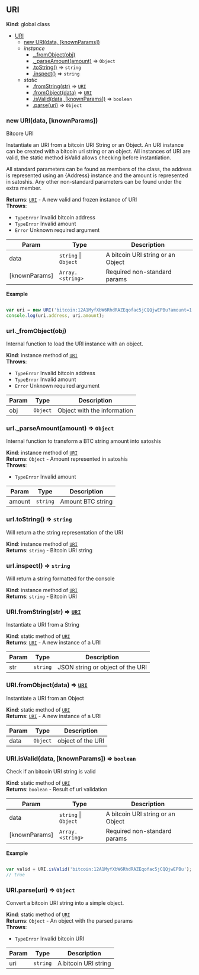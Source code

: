 <a name="URI"></a>

## URI
**Kind**: global class  

* [URI](#URI)
    * [new URI(data, [knownParams])](#new_URI_new)
    * _instance_
        * [._fromObject(obj)](#URI+_fromObject)
        * [._parseAmount(amount)](#URI+_parseAmount) ⇒ <code>Object</code>
        * [.toString()](#URI+toString) ⇒ <code>string</code>
        * [.inspect()](#URI+inspect) ⇒ <code>string</code>
    * _static_
        * [.fromString(str)](#URI.fromString) ⇒ <code>[URI](#URI)</code>
        * [.fromObject(data)](#URI.fromObject) ⇒ <code>[URI](#URI)</code>
        * [.isValid(data, [knownParams])](#URI.isValid) ⇒ <code>boolean</code>
        * [.parse(uri)](#URI.parse) ⇒ <code>Object</code>

<a name="new_URI_new"></a>

### new URI(data, [knownParams])
Bitcore URI

Instantiate an URI from a bitcoin URI String or an Object. An URI instance
can be created with a bitcoin uri string or an object. All instances of
URI are valid, the static method isValid allows checking before instantiation.

All standard parameters can be found as members of the class, the address
is represented using an {Address} instance and the amount is represented in
satoshis. Any other non-standard parameters can be found under the extra member.

**Returns**: <code>[URI](#URI)</code> - A new valid and frozen instance of URI  
**Throws**:

- <code>TypeError</code> Invalid bitcoin address
- <code>TypeError</code> Invalid amount
- <code>Error</code> Unknown required argument


| Param | Type | Description |
| --- | --- | --- |
| data | <code>string</code> &#124; <code>Object</code> | A bitcoin URI string or an Object |
| [knownParams] | <code>Array.&lt;string&gt;</code> | Required non-standard params |

**Example**  
```javascript

var uri = new URI('bitcoin:12A1MyfXbW6RhdRAZEqofac5jCQQjwEPBu?amount=1.2');
console.log(uri.address, uri.amount);
```
<a name="URI+_fromObject"></a>

### urI._fromObject(obj)
Internal function to load the URI instance with an object.

**Kind**: instance method of <code>[URI](#URI)</code>  
**Throws**:

- <code>TypeError</code> Invalid bitcoin address
- <code>TypeError</code> Invalid amount
- <code>Error</code> Unknown required argument


| Param | Type | Description |
| --- | --- | --- |
| obj | <code>Object</code> | Object with the information |

<a name="URI+_parseAmount"></a>

### urI._parseAmount(amount) ⇒ <code>Object</code>
Internal function to transform a BTC string amount into satoshis

**Kind**: instance method of <code>[URI](#URI)</code>  
**Returns**: <code>Object</code> - Amount represented in satoshis  
**Throws**:

- <code>TypeError</code> Invalid amount


| Param | Type | Description |
| --- | --- | --- |
| amount | <code>string</code> | Amount BTC string |

<a name="URI+toString"></a>

### urI.toString() ⇒ <code>string</code>
Will return a the string representation of the URI

**Kind**: instance method of <code>[URI](#URI)</code>  
**Returns**: <code>string</code> - Bitcoin URI string  
<a name="URI+inspect"></a>

### urI.inspect() ⇒ <code>string</code>
Will return a string formatted for the console

**Kind**: instance method of <code>[URI](#URI)</code>  
**Returns**: <code>string</code> - Bitcoin URI  
<a name="URI.fromString"></a>

### URI.fromString(str) ⇒ <code>[URI](#URI)</code>
Instantiate a URI from a String

**Kind**: static method of <code>[URI](#URI)</code>  
**Returns**: <code>[URI](#URI)</code> - A new instance of a URI  

| Param | Type | Description |
| --- | --- | --- |
| str | <code>string</code> | JSON string or object of the URI |

<a name="URI.fromObject"></a>

### URI.fromObject(data) ⇒ <code>[URI](#URI)</code>
Instantiate a URI from an Object

**Kind**: static method of <code>[URI](#URI)</code>  
**Returns**: <code>[URI](#URI)</code> - A new instance of a URI  

| Param | Type | Description |
| --- | --- | --- |
| data | <code>Object</code> | object of the URI |

<a name="URI.isValid"></a>

### URI.isValid(data, [knownParams]) ⇒ <code>boolean</code>
Check if an bitcoin URI string is valid

**Kind**: static method of <code>[URI](#URI)</code>  
**Returns**: <code>boolean</code> - Result of uri validation  

| Param | Type | Description |
| --- | --- | --- |
| data | <code>string</code> &#124; <code>Object</code> | A bitcoin URI string or an Object |
| [knownParams] | <code>Array.&lt;string&gt;</code> | Required non-standard params |

**Example**  
```javascript

var valid = URI.isValid('bitcoin:12A1MyfXbW6RhdRAZEqofac5jCQQjwEPBu');
// true
```
<a name="URI.parse"></a>

### URI.parse(uri) ⇒ <code>Object</code>
Convert a bitcoin URI string into a simple object.

**Kind**: static method of <code>[URI](#URI)</code>  
**Returns**: <code>Object</code> - An object with the parsed params  
**Throws**:

- <code>TypeError</code> Invalid bitcoin URI


| Param | Type | Description |
| --- | --- | --- |
| uri | <code>string</code> | A bitcoin URI string |

